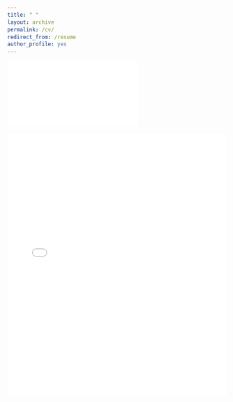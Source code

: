 ```yaml
---
title: " "
layout: archive
permalink: /cv/
redirect_from: /resume
author_profile: yes
---
```


![](/images/CV.pdf)

<embed src="/images/CV.pdf" type="application/pdf" width="100%" height="600px" />